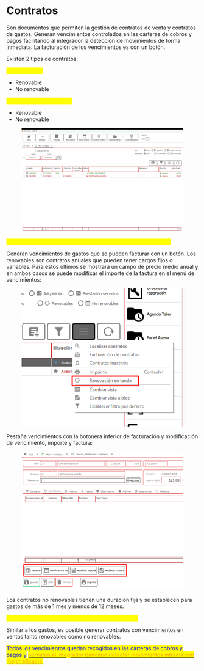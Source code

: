 # Contratos

Son documentos que permiten la gestión de contratos de venta y contratos de gastos. Generan vencimientos controlados en las carteras de cobros y pagos facilitando al integrador la detección de movimientos de forma inmediata. La facturación de los vencimientos es con un botón.

Existen 2 tipos de contratos:

<mark style="color:yellow;">A) Adquisición</mark>&#x20;

* Renovable
* No renovable

<mark style="color:yellow;">B) Prestación de servicios</mark>

* Renovable
* No renovable

<figure><img src="../../.gitbook/assets/imagen.png" alt=""><figcaption></figcaption></figure>

<mark style="color:yellow;">Descripción de contratos de adquisición (luz, agua, internet, etc.)</mark>

Generan vencimientos de gastos que se pueden facturar con un botón. Los renovables son contratos anuales que pueden tener cargos fijos o variables. Para estos últimos se mostrará un campo de precio medio anual y en ambos casos se puede modificar el importe de la factura en el menú de vencimientos:

<figure><img src="../../.gitbook/assets/imagen (1).png" alt=""><figcaption></figcaption></figure>

Pestaña vencimientos con la botonera inferior de facturación y modificación de vencimiento, importe y factura:

<figure><img src="../../.gitbook/assets/imagen (2).png" alt=""><figcaption></figcaption></figure>

Los contratos no renovables tienen una duración fija y se establecen para gastos de más de 1 mes y menos de 12 meses.

<mark style="color:yellow;">Descripción de contratos de prestación de servicios</mark>

Similar a los gastos, es posible generar contratos con vencimientos en ventas tanto renovables como no renovables.

<mark style="color:blue;">Todos los vencimientos quedan recogidos en las carteras de cobros y pagos y</mark> [<mark style="color:orange;">permiten al integrador bancario detectar movimientos intradía con mejor eficacia.</mark>](integrador-bancario/)

